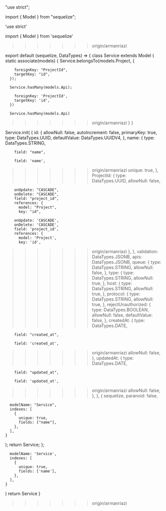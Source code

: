 
"use strict";

import { Model } from "sequelize";

'use strict'

import { Model } from 'sequelize'
>>>>>>> origin/armanriazi

export default (sequelize, DataTypes) => {
  class Service extends Model {
    static associate(models) {
      Service.belongsTo(models.Project, {

        foreignKey: "ProjectId",
        targetKey: "id",
      });

      Service.hasMany(models.Api);

        foreignKey: 'ProjectId',
        targetKey: 'id',
      })

      Service.hasMany(models.Api)
>>>>>>> origin/armanriazi
    }
  }

  Service.init(
    {
      id: {
        allowNull: false,
        autoIncrement: false,
        primaryKey: true,
        type: DataTypes.UUID,
        defaultValue: DataTypes.UUIDV4,
      },
      name: {
        type: DataTypes.STRING,

        field: "name",

        field: 'name',
>>>>>>> origin/armanriazi
        unique: true,
      },
      ProjectId: {
        type: DataTypes.UUID,
        allowNull: false,

        onUpdate: "CASCADE",
        onDelete: "CASCADE",
        field: "project_id",
        references: {
          model: "Project",
          key: "id",

        onUpdate: 'CASCADE',
        onDelete: 'CASCADE',
        field: 'project_id',
        references: {
          model: 'Project',
          key: 'id',
>>>>>>> origin/armanriazi
        },
      },
      validation: DataTypes.JSONB,
      apis: DataTypes.JSONB,
      queue: {
        type: DataTypes.STRING,
        allowNull: false,
      },
      type: {
        type: DataTypes.STRING,
        allowNull: true,
      },
      host: {
        type: DataTypes.STRING,
        allowNull: true,
      },
      protocol: {
        type: DataTypes.STRING,
        allowNull: true,
      },
      rejectUnauthorized: {
        type: DataTypes.BOOLEAN,
        allowNull: false,
        defaultValue: false,
      },
      createdAt: {
        type: DataTypes.DATE,

        field: "created_at",

        field: 'created_at',
>>>>>>> origin/armanriazi
        allowNull: false,
      },
      updatedAt: {
        type: DataTypes.DATE,

        field: "updated_at",

        field: 'updated_at',
>>>>>>> origin/armanriazi
        allowNull: false,
      },
    },
    {
      sequelize,
      paranoid: false,

      modelName: "Service",
      indexes: [
        {
          unique: true,
          fields: ["name"],
        },
      ],
    }
  );
  return Service;
};

      modelName: 'Service',
      indexes: [
        {
          unique: true,
          fields: ['name'],
        },
      ],
    }
  )
  return Service
}
>>>>>>> origin/armanriazi
